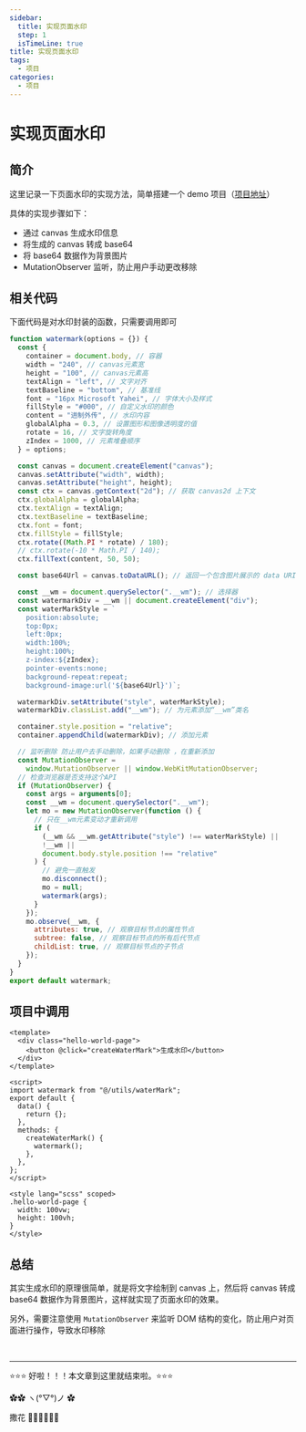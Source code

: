 ```yaml
---
sidebar:
  title: 实现页面水印
  step: 1
  isTimeLine: true
title: 实现页面水印
tags:
  - 项目
categories:
  - 项目
---
```


# 实现页面水印

## 简介

这里记录一下页面水印的实现方法，简单搭建一个 demo 项目（[项目地址](https://github.com/iygxv/watermark-demo)）

具体的实现步骤如下：

- 通过 canvas 生成水印信息
- 将生成的 canvas 转成 base64
- 将 base64 数据作为背景图片
- MutationObserver 监听，防止用户手动更改移除

## 相关代码

下面代码是对水印封装的函数，只需要调用即可

```js
function watermark(options = {}) {
  const {
    container = document.body, // 容器
    width = "240", // canvas元素宽
    height = "100", // canvas元素高
    textAlign = "left", // 文字对齐
    textBaseline = "bottom", // 基准线
    font = "16px Microsoft Yahei", // 字体大小及样式
    fillStyle = "#000", // 自定义水印的颜色
    content = "进制外传", // 水印内容
    globalAlpha = 0.3, // 设置图形和图像透明度的值
    rotate = 16, // 文字旋转角度
    zIndex = 1000, // 元素堆叠顺序
  } = options;

  const canvas = document.createElement("canvas");
  canvas.setAttribute("width", width);
  canvas.setAttribute("height", height);
  const ctx = canvas.getContext("2d"); // 获取 canvas2d 上下文
  ctx.globalAlpha = globalAlpha;
  ctx.textAlign = textAlign;
  ctx.textBaseline = textBaseline;
  ctx.font = font;
  ctx.fillStyle = fillStyle;
  ctx.rotate((Math.PI * rotate) / 180);
  // ctx.rotate(-10 * Math.PI / 140);
  ctx.fillText(content, 50, 50);

  const base64Url = canvas.toDataURL(); // 返回一个包含图片展示的 data URI

  const __wm = document.querySelector(".__wm"); // 选择器
  const watermarkDiv = __wm || document.createElement("div");
  const waterMarkStyle = `
    position:absolute;
    top:0px;
    left:0px;
    width:100%;
    height:100%;
    z-index:${zIndex};
    pointer-events:none;
    background-repeat:repeat;
    background-image:url('${base64Url}')`;

  watermarkDiv.setAttribute("style", waterMarkStyle);
  watermarkDiv.classList.add("__wm"); // 为元素添加“__wm”类名

  container.style.position = "relative";
  container.appendChild(watermarkDiv); // 添加元素

  // 监听删除 防止用户去手动删除，如果手动删除 ，在重新添加
  const MutationObserver =
    window.MutationObserver || window.WebKitMutationObserver;
  // 检查浏览器是否支持这个API
  if (MutationObserver) {
    const args = arguments[0];
    const __wm = document.querySelector(".__wm");
    let mo = new MutationObserver(function () {
      // 只在__wm元素变动才重新调用
      if (
        (__wm && __wm.getAttribute("style") !== waterMarkStyle) ||
        !__wm ||
        document.body.style.position !== "relative"
      ) {
        // 避免一直触发
        mo.disconnect();
        mo = null;
        watermark(args);
      }
    });
    mo.observe(__wm, {
      attributes: true, // 观察目标节点的属性节点
      subtree: false, // 观察目标节点的所有后代节点
      childList: true, // 观察目标节点的子节点
    });
  }
}
export default watermark;
```

## 项目中调用

```vue
<template>
  <div class="hello-world-page">
    <button @click="createWaterMark">生成水印</button>
  </div>
</template>

<script>
import watermark from "@/utils/waterMark";
export default {
  data() {
    return {};
  },
  methods: {
    createWaterMark() {
      watermark();
    },
  },
};
</script>

<style lang="scss" scoped>
.hello-world-page {
  width: 100vw;
  height: 100vh;
}
</style>
```

## 总结

其实生成水印的原理很简单，就是将文字绘制到 canvas 上，然后将 canvas 转成 base64 数据作为背景图片，这样就实现了页面水印的效果。

另外，需要注意使用 `MutationObserver` 来监听 DOM 结构的变化，防止用户对页面进行操作，导致水印移除

<br/>
<hr />

⭐️⭐️⭐️ 好啦！！！本文章到这里就结束啦。⭐️⭐️⭐️

✿✿ ヽ(°▽°)ノ ✿

撒花 🌸🌸🌸🌸🌸🌸
